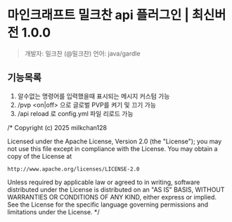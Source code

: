 # 마인크래프트 밀크찬 api 플러그인 | 최신버전 1.0.0

> 개발자: 밀크찬 (@밀크찬)
> 언어: java/gardle

## 기능목록

1. 알수없는 명령어를 입력했을때 표시되는 메시지 커스텀 가능
2. /pvp <on|off> 으로 글로벌 PVP를 켜기 및 끄기 가능
3. /api reload 로 config.yml 파일 리로드 가능

/*
Copyright (c) 2025 milkchan128

Licensed under the Apache License, Version 2.0 (the "License");
you may not use this file except in compliance with the License.
You may obtain a copy of the License at

    http://www.apache.org/licenses/LICENSE-2.0

Unless required by applicable law or agreed to in writing, software
distributed under the License is distributed on an "AS IS" BASIS,
WITHOUT WARRANTIES OR CONDITIONS OF ANY KIND, either express or implied.
See the License for the specific language governing permissions and
limitations under the License.
 */
